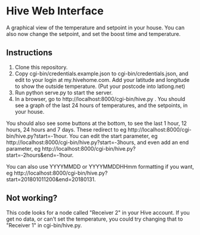 # Hive Web Interface

A graphical view of the temperature and setpoint in your house. You can also now change the setpoint, and set the boost time and temperature.

## Instructions
1. Clone this repository.
2. Copy cgi-bin/credentials.example.json to cgi-bin/credentials.json, and edit to your login at my.hivehome.com. Add your latitude and longitude to show the outside temperature. (Put your postcode into latlong.net)
3. Run python serve.py to start the server.
4. In a browser, go to http://localhost:8000/cgi-bin/hive.py . You should see a graph of the last 24 hours of temperatures, and the setpoints, in your house.

You should also see some buttons at the bottom, to see the last 1 hour, 12 hours, 24 hours and 7 days. These redirect to eg http://localhost:8000/cgi-bin/hive.py?start=-1hour. You can edit the start parameter, eg http://localhost:8000/cgi-bin/hive.py?start=-3hours, and even add an end parameter, eg http://localhost:8000/cgi-bin/hive.py?start=-2hours&end=-1hour.

You can also use YYYYMMDD or YYYYMMDDHHmm formatting if you want, eg http://localhost:8000/cgi-bin/hive.py?start=201801011200&end=20180131.

## Not working?

This code looks for a node called "Receiver 2" in your Hive account. If you get no data, or can't set the temperature, you could try changing that to "Receiver 1" in cgi-bin/hive.py.

